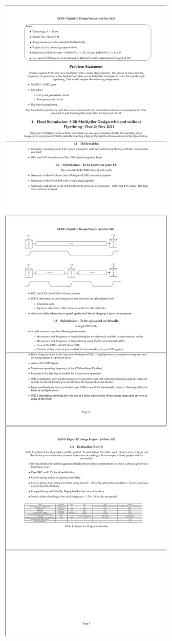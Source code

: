 ![PDF-Page-1](https://github.com/SrivenkatAnr/EE5311-Digital-IC-Design/blob/main/Project/Problem-Statement/JPGs/1.png?raw=true)
![PDF-Page-2](https://github.com/SrivenkatAnr/EE5311-Digital-IC-Design/blob/main/Project/Problem-Statement/JPGs/2.png?raw=true)
![PDF-Page-3](https://github.com/SrivenkatAnr/EE5311-Digital-IC-Design/blob/main/Project/Problem-Statement/JPGs/3.png?raw=true)